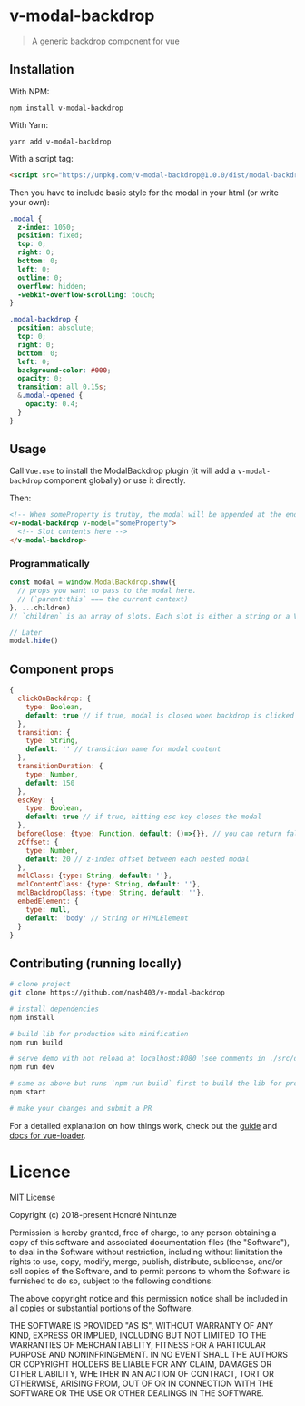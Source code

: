 # v-modal-backdrop

> A generic backdrop component for vue

## Installation

With NPM:

`npm install v-modal-backdrop`

With Yarn:

`yarn add v-modal-backdrop`

With a script tag:

```html
<script src="https://unpkg.com/v-modal-backdrop@1.0.0/dist/modal-backdrop.js"></script>
```

Then you have to include basic style for the modal in your html (or write your own):

```css
.modal {
  z-index: 1050;
  position: fixed;
  top: 0;
  right: 0;
  bottom: 0;
  left: 0;
  outline: 0;
  overflow: hidden;
  -webkit-overflow-scrolling: touch;
}

.modal-backdrop {
  position: absolute;
  top: 0;
  right: 0;
  bottom: 0;
  left: 0;
  background-color: #000;
  opacity: 0;
  transition: all 0.15s;
  &.modal-opened {
    opacity: 0.4;
  }
}
```

## Usage

Call `Vue.use` to install the ModalBackdrop plugin (it will add a `v-modal-backdrop` component globally) or use it directly.

Then:

```html
<!-- When someProperty is truthy, the modal will be appended at the end of the body tag (customizable), otherwise the modal will not appear in the DOM -->
<v-modal-backdrop v-model="someProperty">
  <!-- Slot contents here -->
</v-modal-backdrop>
```

### Programmatically

```js
const modal = window.ModalBackdrop.show({
  // props you want to pass to the modal here.
  // (`parent:this` === the current context)
}, ...children)
// `children` is an array of slots. Each slot is either a string or a VNode (see this.$createElement at https://vuejs.org/v2/api/#render)

// Later
modal.hide()
```

## Component props

```js
{
  clickOnBackdrop: {
    type: Boolean,
    default: true // if true, modal is closed when backdrop is clicked
  },
  transition: {
    type: String,
    default: '' // transition name for modal content
  },
  transitionDuration: {
    type: Number,
    default: 150
  },
  escKey: {
    type: Boolean,
    default: true // if true, hitting esc key closes the modal
  },
  beforeClose: {type: Function, default: ()=>{}}, // you can return false to prevent modal from closing
  zOffset: {
    type: Number,
    default: 20 // z-index offset between each nested modal
  },
  mdlClass: {type: String, default: ''},
  mdlContentClass: {type: String, default: ''},
  mdlBackdropClass: {type: String, default: ''},
  embedElement: {
    type: null,
    default: 'body' // String or HTMLElement
  }
}
```

## Contributing (running locally)

``` bash
# clone project
git clone https://github.com/nash403/v-modal-backdrop

# install dependencies
npm install

# build lib for production with minification
npm run build

# serve demo with hot reload at localhost:8080 (see comments in ./src/demo.js for tips)
npm run dev

# same as above but runs `npm run build` first to build the lib for prod
npm start

# make your changes and submit a PR
```

For a detailed explanation on how things work, check out the [guide](http://vuejs-templates.github.io/webpack/) and [docs for vue-loader](http://vuejs.github.io/vue-loader).

# Licence

MIT License

Copyright (c) 2018-present Honoré Nintunze

Permission is hereby granted, free of charge, to any person obtaining a copy
of this software and associated documentation files (the "Software"), to deal
in the Software without restriction, including without limitation the rights
to use, copy, modify, merge, publish, distribute, sublicense, and/or sell
copies of the Software, and to permit persons to whom the Software is
furnished to do so, subject to the following conditions:

The above copyright notice and this permission notice shall be included in all
copies or substantial portions of the Software.

THE SOFTWARE IS PROVIDED "AS IS", WITHOUT WARRANTY OF ANY KIND, EXPRESS OR
IMPLIED, INCLUDING BUT NOT LIMITED TO THE WARRANTIES OF MERCHANTABILITY,
FITNESS FOR A PARTICULAR PURPOSE AND NONINFRINGEMENT. IN NO EVENT SHALL THE
AUTHORS OR COPYRIGHT HOLDERS BE LIABLE FOR ANY CLAIM, DAMAGES OR OTHER
LIABILITY, WHETHER IN AN ACTION OF CONTRACT, TORT OR OTHERWISE, ARISING FROM,
OUT OF OR IN CONNECTION WITH THE SOFTWARE OR THE USE OR OTHER DEALINGS IN THE
SOFTWARE.

